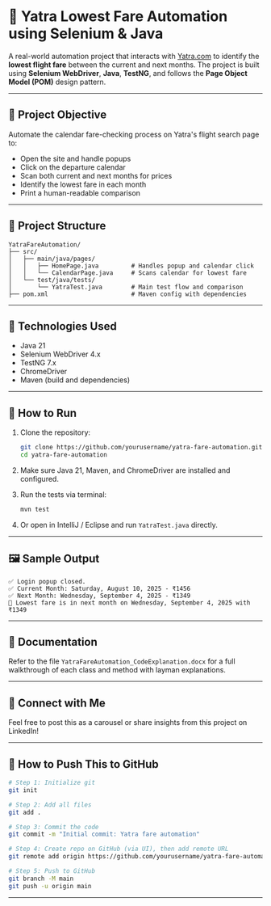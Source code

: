 
# 🛫 Yatra Lowest Fare Automation using Selenium & Java

A real-world automation project that interacts with [Yatra.com](https://www.yatra.com) to identify the **lowest flight fare** between the current and next months. 
The project is built using **Selenium WebDriver**, **Java**, **TestNG**, and follows the **Page Object Model (POM)** design pattern.

---
## 📌 Project Objective

Automate the calendar fare-checking process on Yatra's flight search page to:
- Open the site and handle popups
- Click on the departure calendar
- Scan both current and next months for prices
- Identify the lowest fare in each month
- Print a human-readable comparison

---

## 📁 Project Structure

```
YatraFareAutomation/
├── src/
│   ├── main/java/pages/
│   │   ├── HomePage.java         # Handles popup and calendar click
│   │   └── CalendarPage.java     # Scans calendar for lowest fare
│   └── test/java/tests/
│       └── YatraTest.java        # Main test flow and comparison
├── pom.xml                       # Maven config with dependencies
```

---

## 🧪 Technologies Used

- Java 21
- Selenium WebDriver 4.x
- TestNG 7.x
- ChromeDriver
- Maven (build and dependencies)

---

## 🚀 How to Run

1. Clone the repository:
   ```bash
   git clone https://github.com/yourusername/yatra-fare-automation.git
   cd yatra-fare-automation
   ```

2. Make sure Java 21, Maven, and ChromeDriver are installed and configured.

3. Run the tests via terminal:
   ```bash
   mvn test
   ```

4. Or open in IntelliJ / Eclipse and run `YatraTest.java` directly.

---

## 🖼 Sample Output

```
✅ Login popup closed.
✅ Current Month: Saturday, August 10, 2025 - ₹1456
✅ Next Month: Wednesday, September 4, 2025 - ₹1349
🔽 Lowest fare is in next month on Wednesday, September 4, 2025 with ₹1349
```

---

## 📄 Documentation

Refer to the file `YatraFareAutomation_CodeExplanation.docx` for a full walkthrough of each class and method with layman explanations.

---

## 💬 Connect with Me

Feel free to post this as a carousel or share insights from this project on LinkedIn!

---

## 🔁 How to Push This to GitHub

```bash
# Step 1: Initialize git
git init

# Step 2: Add all files
git add .

# Step 3: Commit the code
git commit -m "Initial commit: Yatra fare automation"

# Step 4: Create repo on GitHub (via UI), then add remote URL
git remote add origin https://github.com/yourusername/yatra-fare-automation.git

# Step 5: Push to GitHub
git branch -M main
git push -u origin main
```

---

